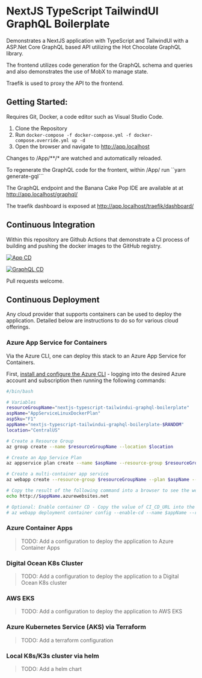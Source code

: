 # NextJS TypeScript TailwindUI GraphQL Boilerplate

Demonstrates a NextJS application with TypeScript and TailwindUI with a ASP.Net Core GraphQL based API utilizing the Hot Chocolate GraphQL library.


The frontend utilizes code generation for the GraphQL schema and queries and also demonstrates the use of MobX to manage state.

Traefik is used to proxy the API to the frontend.

## Getting Started:

Requires Git, Docker, a code editor such as Visual Studio Code.

1. Clone the Repository
2. Run ```docker-compose -f docker-compose.yml -f docker-compose.override.yml up -d```
3. Open the browser and navigate to http://app.localhost

Changes to /App/**/* are watched and automatically reloaded.

To regenerate the GraphQL code for the frontent, within /App/ run ``yarn generate-gql```


The GraphQL endpoint and the Banana Cake Pop IDE are available at at http://app.localhost/graphql/

The traefik dashboard is exposed at http://app.localhost/traefik/dashboard/

## Continuous Integration
Within this repository are Github Actions that demonstrate a CI process of building and pushing the docker images to the GitHub registry.


[![App CD](https://github.com/rdacorporation/nextjs-typescript-tailwindui-graphql-boilerplate/actions/workflows/app-cd.yml/badge.svg)](https://github.com/rdacorporation/nextjs-typescript-tailwindui-graphql-boilerplate/actions/workflows/app-cd.yml)

[![GraphQL CD](https://github.com/rdacorporation/nextjs-typescript-tailwindui-graphql-boilerplate/actions/workflows/graphql-cd.yml/badge.svg)](https://github.com/rdacorporation/nextjs-typescript-tailwindui-graphql-boilerplate/actions/workflows/graphql-cd.yml)

Pull requests welcome.

## Continuous Deployment

Any cloud provider that supports containers can be used to deploy the application. Detailed below are instructions to do so for various cloud offerings.

### Azure App Service for Containers

Via the Azure CLI, one can deploy this stack to an Azure App Service for Containers.

First, [install and configure the Azure CLI](https://docs.microsoft.com/en-us/cli/azure/install-azure-cli) - logging into the desired Azure account and subscription then running the following commands:

``` bash
#/bin/bash

# Variables
resourceGroupName="nextjs-typescript-tailwindui-graphql-boilerplate"
aspName="AppServiceLinuxDockerPlan"
aspSku="F1"
appName="nextjs-typescript-tailwindui-graphql-boilerplate-$RANDOM"
location="CentralUS"

# Create a Resource Group
az group create --name $resourceGroupName --location $location

# Create an App Service Plan
az appservice plan create --name $aspName --resource-group $resourceGroupName --location $location --is-linux --sku $aspSku

# Create a multi-container app service
az webapp create --resource-group $resourceGroupName --plan $aspName --name $appName --multicontainer-config-type compose --multicontainer-config-file docker-compose-azure.yml

# Copy the result of the following command into a browser to see the web app.
echo http://$appName.azurewebsites.net

# Optional: Enable container CD - Copy the value of CI_CD_URL into the GH Actions workflows and uncomment the 'Trigger CD' actions. Remember to escape the $ sign with \$.
# az webapp deployment container config --enable-cd --name $appName --resource-group $resourceGroupName
```

### Azure Container Apps

> TODO: Add a configuration to deploy the application to Azure Container Apps

### Digital Ocean K8s Cluster

> TODO: Add a configuration to deploy the application to a Digital Ocean K8s cluster

### AWS EKS

> TODO: Add a configuration to deploy the application to AWS EKS

### Azure Kubernetes Service (AKS) via Terraform

> TODO: Add a terraform configuration

### Local K8s/K3s cluster via helm

> TODO: Add a helm chart